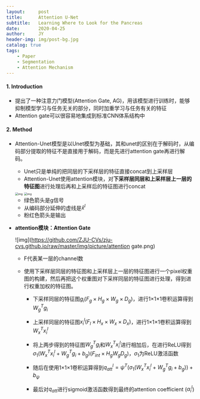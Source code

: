 ```yaml
---
layout:     post
title:      Attention U-Net
subtitle:   Learning Where to Look for the Pancreas
date:       2020-04-25
author:     JY
header-img: img/post-bg.jpg
catalog: true
tags:
    - Paper
    - Segmentation
    - Attention Mechanism
---
```




#### 1. Introduction 

- 提出了一种注意力门模型(Attention Gate, AG)，用该模型进行训练时，能够抑制模型学习与任务无关的部分，同时加重学习与任务有关的特征
- Attention gate可以很容易地集成到标准CNN体系结构中



#### 2. Method

- Attention-Unet模型是以Unet模型为基础，其和unet的区别在于解码时，从编码部分提取的特征不是直接用于解码，而是先进行attention gate再进行解码。

  - Unet只是单纯的把同层的下采样层的特征直接concat到上采样层
  - Attention-Unet使用attention模块，对**下采样层同层和上采样层上一层的特征图**进行处理后再和上采样后的特征图进行concat

  <img src="https://github.com/ZJU-CVs/zju-cvs.github.io/raw/master/img/picture/unet.png" alt="img" style="zoom:50%;" />

  <img src="https://github.com/ZJU-CVs/zju-cvs.github.io/raw/master/img/picture/attention-unet.jpeg" alt="img" style="zoom:50%;" />

  - 绿色箭头是g信号
  - 从编码部分延伸的虚线是$\widehat{x}^l$
  - 粉红色箭头是输出

  

- **attention模块：Attention Gate**

  ![img](https://github.com/ZJU-CVs/zju-cvs.github.io/raw/master/img/picture/attention gate.png)
  - F代表某一层的channel数

  - 使用下采样层同层的特征图和上采样层上一层的特征图进行一个pixel权重图的构建，然后再把这个权重图对下采样同层的特征图进行处理，得到进行权重加权的特征图。

    - 下采样同层的特征图$g_{i}\left(F_{g} \times H_{g} \times W_{g} \times D_{g}\right)$，进行1$\times$1$\times$1卷积运算得到$W_{g}^{T} g_{i}$

    - 上采样同层的特征图$x_{i}^l\left(F_{l} \times H_{x} \times W_{x} \times D_{x}\right)$，进行1$\times$1$\times$1卷积运算得到$W_{x}^{T} x_{i}^{l}$

    - 将上两步得到的特征图$W_{g}^{T} g_{i}$和$W_{x}^{T} x_{i}^{l}$进行相加后，在进行ReLU得到$\sigma_{1}\left(W_{x}^{T} x_{i}^{l}+W_{g}^{T} g_{i}+b_{g}\right)\left(F_{i n t }\times H_{g} W_{g} D_{g}\right)$，$\sigma_1$为ReLU激活函数

    - 随后在使用1$\times$1$\times$1卷积运算得到$q_{a t t}^{l}=\psi^{T}\left(\sigma_{1}\left(W_{x}^{T} x_{i}^{l}+W_{g}^{T} g_{i}+b_{g}\right)\right)+b_{\psi}$

    - 最后对$q_{a t t}$进行sigmoid激活函数得到最终的attention coefficient ($\alpha_i^l$)

     